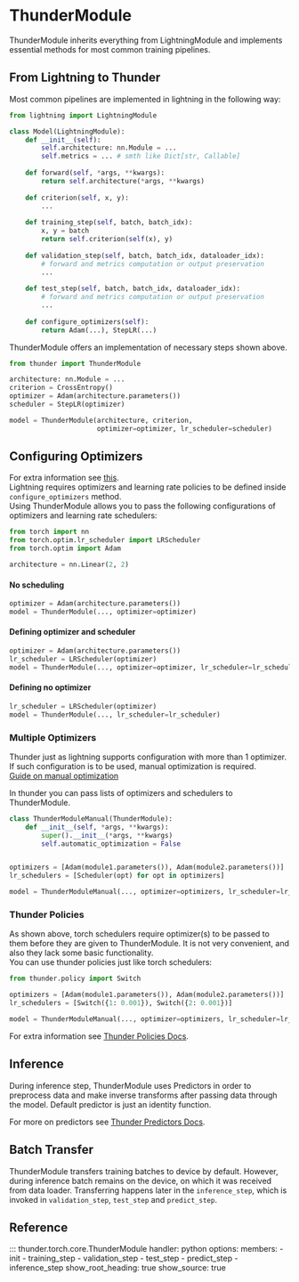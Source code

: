 # ThunderModule

ThunderModule inherits everything from LightningModule and implements
essential methods for most common training pipelines.

## From Lightning to Thunder
Most common pipelines are implemented in lightning in the following way:
```python
from lightning import LightningModule

class Model(LightningModule):
    def __init__(self):
        self.architecture: nn.Module = ...
        self.metrics = ... # smth like Dict[str, Callable]
        
    def forward(self, *args, **kwargs):
        return self.architecture(*args, **kwargs)
    
    def criterion(self, x, y):
        ...
    
    def training_step(self, batch, batch_idx):
        x, y = batch
        return self.criterion(self(x), y)
    
    def validation_step(self, batch, batch_idx, dataloader_idx):
        # forward and metrics computation or output preservation
        ...
    
    def test_step(self, batch, batch_idx, dataloader_idx):
        # forward and metrics computation or output preservation
        ...
    
    def configure_optimizers(self):
        return Adam(...), StepLR(...)
```

ThunderModule offers an implementation of necessary steps shown above.
```python
from thunder import ThunderModule

architecture: nn.Module = ...
criterion = CrossEntropy()
optimizer = Adam(architecture.parameters())
scheduler = StepLR(optimizer)

model = ThunderModule(architecture, criterion,
                      optimizer=optimizer, lr_scheduler=scheduler)
```

## Configuring Optimizers
For extra information see
[this](https://lightning.ai/docs/pytorch/stable/common/lightning_module.html#lightningmodule-api).  
Lightning requires optimizers and learning rate policies
to be defined inside `configure_optimizers` method.  
Using ThunderModule allows you to pass the following configurations of 
optimizers and learning rate schedulers:

```python
from torch import nn
from torch.optim.lr_scheduler import LRScheduler
from torch.optim import Adam

architecture = nn.Linear(2, 2)
```
#### No scheduling
```python
optimizer = Adam(architecture.parameters())
model = ThunderModule(..., optimizer=optimizer)
```
#### Defining optimizer and scheduler
```python
optimizer = Adam(architecture.parameters())
lr_scheduler = LRScheduler(optimizer)
model = ThunderModule(..., optimizer=optimizer, lr_scheduler=lr_scheduler)
```
#### Defining no optimizer
```python
lr_scheduler = LRScheduler(optimizer)
model = ThunderModule(..., lr_scheduler=lr_scheduler)
```

### Multiple Optimizers
Thunder just as lightning supports configuration with more than 1 optimizer. If such configuration is to be used, manual optimization is required.  
[Guide on manual optimization](https://lightning.ai/docs/pytorch/stable/common/optimization.html#id2)

In thunder you can pass lists of optimizers and schedulers to ThunderModule.
```python
class ThunderModuleManual(ThunderModule):
    def __init__(self, *args, **kwargs):
        super().__init__(*args, **kwargs)
        self.automatic_optimization = False


optimizers = [Adam(module1.parameters()), Adam(module2.parameters())]
lr_schedulers = [Scheduler(opt) for opt in optimizers]

model = ThunderModuleManual(..., optimizer=optimizers, lr_scheduler=lr_schedulers)
```

### Thunder Policies
As shown above, torch schedulers require optimizer(s) to be passed to them before
they are given to ThunderModule. It is not very convenient, and also they lack some basic 
functionality.  
You can use thunder policies just like torch schedulers:
```python
from thunder.policy import Switch

optimizers = [Adam(module1.parameters()), Adam(module2.parameters())]
lr_schedulers = [Switch({1: 0.001}), Switch({2: 0.001})]

model = ThunderModuleManual(..., optimizer=optimizers, lr_scheduler=lr_schedulers)
```

For extra information see [Thunder Policies Docs](../policy/lr_schedulers.md).

## Inference
During inference step, ThunderModule uses Predictors in order to preprocess data and
make inverse transforms after passing data through the model. Default predictor
is just an identity function.

For more on predictors see [Thunder Predictors Docs]().

## Batch Transfer
ThunderModule transfers training batches to device by default. However, during 
inference batch remains on the device, on which it was received from data loader. 
Transferring happens later in the `inference_step`, which is invoked in
`validation_step`, `test_step` and `predict_step`.

## Reference
::: thunder.torch.core.ThunderModule
    handler: python
    options:
      members:
        - init
        - training_step
        - validation_step
        - test_step
        - predict_step
        - inference_step
      show_root_heading: true
      show_source: true
